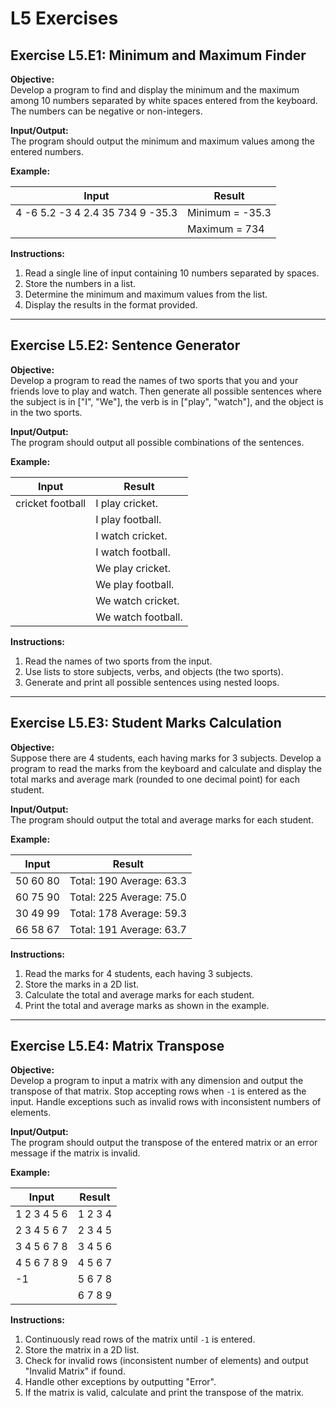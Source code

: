 # L5 Exercises

## Exercise L5.E1: Minimum and Maximum Finder

**Objective:**  
Develop a program to find and display the minimum and the maximum among 10 numbers separated by white spaces entered from the keyboard. The numbers can be negative or non-integers.

**Input/Output:**  
The program should output the minimum and maximum values among the entered numbers.

**Example:**

| Input                               | Result              |
|-------------------------------------|---------------------|
| 4 -6 5.2 -3 4 2.4 35 734 9 -35.3    | Minimum = -35.3     |
|                                     | Maximum = 734       |

**Instructions:**

1. Read a single line of input containing 10 numbers separated by spaces.
2. Store the numbers in a list.
3. Determine the minimum and maximum values from the list.
4. Display the results in the format provided.

---

## Exercise L5.E2: Sentence Generator

**Objective:**  
Develop a program to read the names of two sports that you and your friends love to play and watch. Then generate all possible sentences where the subject is in ["I", "We"], the verb is in ["play", "watch"], and the object is in the two sports. 

**Input/Output:**  
The program should output all possible combinations of the sentences.

**Example:**

| Input             | Result                        |
|-------------------|-------------------------------|
| cricket football  | I play cricket.               |
|                   | I play football.              |
|                   | I watch cricket.              |
|                   | I watch football.             |
|                   | We play cricket.              |
|                   | We play football.             |
|                   | We watch cricket.             |
|                   | We watch football.            |

**Instructions:**

1. Read the names of two sports from the input.
2. Use lists to store subjects, verbs, and objects (the two sports).
3. Generate and print all possible sentences using nested loops.

---

## Exercise L5.E3: Student Marks Calculation

**Objective:**  
Suppose there are 4 students, each having marks for 3 subjects. Develop a program to read the marks from the keyboard and calculate and display the total marks and average mark (rounded to one decimal point) for each student.

**Input/Output:**  
The program should output the total and average marks for each student.

**Example:**

| Input              | Result                   |
|--------------------|--------------------------|
| 50 60 80           | Total: 190 Average: 63.3 |
| 60 75 90           | Total: 225 Average: 75.0 |
| 30 49 99           | Total: 178 Average: 59.3 |
| 66 58 67           | Total: 191 Average: 63.7 |

**Instructions:**

1. Read the marks for 4 students, each having 3 subjects.
2. Store the marks in a 2D list.
3. Calculate the total and average marks for each student.
4. Print the total and average marks as shown in the example.

---

## Exercise L5.E4: Matrix Transpose

**Objective:**  
Develop a program to input a matrix with any dimension and output the transpose of that matrix. Stop accepting rows when `-1` is entered as the input. Handle exceptions such as invalid rows with inconsistent numbers of elements.

**Input/Output:**  
The program should output the transpose of the entered matrix or an error message if the matrix is invalid.

**Example:**

| Input                                | Result                     |
|--------------------------------------|----------------------------|
| 1 2 3 4 5 6                          | 1 2 3 4                    |
| 2 3 4 5 6 7                          | 2 3 4 5                    |
| 3 4 5 6 7 8                          | 3 4 5 6                    |
| 4 5 6 7 8 9                          | 4 5 6 7                    |
| -1                                   | 5 6 7 8                    |
|                                      | 6 7 8 9                    |

**Instructions:**

1. Continuously read rows of the matrix until `-1` is entered.
2. Store the matrix in a 2D list.
3. Check for invalid rows (inconsistent number of elements) and output "Invalid Matrix" if found.
4. Handle other exceptions by outputting "Error".
5. If the matrix is valid, calculate and print the transpose of the matrix.
